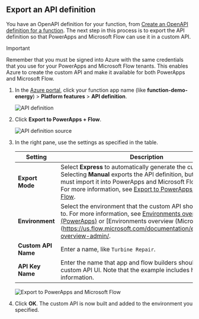 ## <a name="export-an-api-definition"></a>Export an API definition
You have an OpenAPI definition for your function, from [Create an OpenAPI definition for a function](../articles/azure-functions/functions-openapi-definition.md). The next step in this process is to export the API definition so that PowerApps and Microsoft Flow can use it in a custom API.

> [!IMPORTANT]
> Remember that you must be signed into Azure with the same credentials that you use for your PowerApps and Microsoft Flow tenants. This enables Azure to create the custom API and make it available for both PowerApps and Microsoft Flow.

1. In the [Azure portal](https://portal.azure.com), click your function app name (like **function-demo-energy**) > **Platform features** > **API definition**.

    ![API definition](media/functions-export-api-definition/api-definition.png)

1. Click **Export to PowerApps + Flow**.

    ![API definition source](media/functions-export-api-definition/export-api-1.png)

1. In the right pane, use the settings as specified in the table.

    |Setting|Description|
    |--------|------------|
    |**Export Mode**|Select **Express** to automatically generate the custom API. Selecting **Manual** exports the API definition, but then you must import it into PowerApps and Microsoft Flow manually. For more information, see [Export to PowerApps and Microsoft Flow](https://docs.microsoft.com/azure/app-service/app-service-export-api-to-powerapps-and-flow?toc=%2fazure%2fazure-functions%2ftoc.json).|
    |**Environment**|Select the environment that the custom API should be saved to. For more information, see [Environments overview (PowerApps)](https://powerapps.microsoft.com/tutorials/environments-overview/) or [Environments overview (Microsoft Flow)](https://us.flow.microsoft.com/documentation/environments-overview-admin/.|
    |**Custom API Name**|Enter a name, like `Turbine Repair`.|
    |**API Key Name**|Enter the name that app and flow builders should see in the custom API UI. Note that the example includes helpful information.|
 
    ![Export to PowerApps and Microsoft Flow](media/functions-export-api-definition/export-api-2.png)

1. Click **OK**. The custom API is now built and added to the environment you specified.